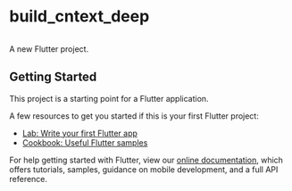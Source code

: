 # build_cntext_deep

<div id="hidden-in-page">
    <p align="center">
        <img src="https://github.com/elifbilgep/BuildContextInDepth/blob/master/lib/assets/images/widget_tree.jpg" alt="">
    </p>
</div>



A new Flutter project.

## Getting Started

This project is a starting point for a Flutter application.

A few resources to get you started if this is your first Flutter project:

- [Lab: Write your first Flutter app](https://flutter.dev/docs/get-started/codelab)
- [Cookbook: Useful Flutter samples](https://flutter.dev/docs/cookbook)

For help getting started with Flutter, view our
[online documentation](https://flutter.dev/docs), which offers tutorials,
samples, guidance on mobile development, and a full API reference.


